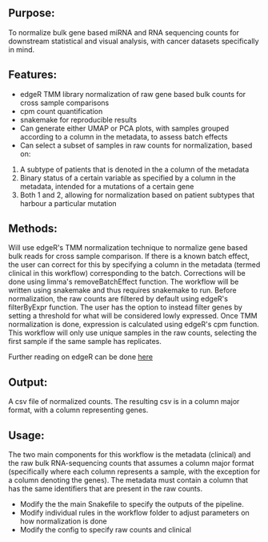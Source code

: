 ## Purpose:
To normalize bulk gene based miRNA and RNA sequencing counts for downstream statistical and visual analysis, with cancer datasets specifically in mind.

## Features:
- edgeR TMM library normalization of raw gene based bulk counts for cross sample comparisons
- cpm count quantification
- snakemake for reproducible results
- Can generate either UMAP or PCA plots, with samples grouped according to a column in the metadata, to assess batch effects
- Can select a subset of samples in raw counts for normalization, based on:
1. A subtype of patients that is denoted in the a column of the metadata
2. Binary status of a certain variable as specified by a column in the metadata, intended for a mutations of a certain gene
3. Both 1 and 2, allowing for normalization based on patient subtypes that harbour a particular mutation

## Methods:
Will use edgeR's TMM normalization technique to normalize gene based bulk reads for cross sample comparison. If there is a known batch effect, the user can correct for this by specifying a column in the metadata (termed clinical in this workflow) corresponding to the batch. Corrections will be done using limma's removeBatchEffect function. The workflow will be written using snakemake and thus requires snakemake to run. Before normalization, the raw counts are filtered by default using edgeR's filterByExpr function. The user has the option to instead filter genes by setting a threshold for what will be considered lowly expressed. Once TMM normalization is done, expression is calculated using edgeR's cpm function. This workflow will only use unique samples in the raw counts, selecting the first sample if the same sample has replicates.

Further reading on edgeR can be done [here](https://www.bioconductor.org/packages/devel/bioc/vignettes/edgeR/inst/doc/edgeRUsersGuide.pdf)

## Output:
A csv file of normalized counts. The resulting csv is in a column major format, with a column representing genes.

## Usage:
The two main components for this workflow is the metadata (clinical) and the raw bulk RNA-sequencing counts that assumes a column major format (specifically where each column represents a sample, with the exception for a column denoting the genes). The metadata must contain a column that has the same identifiers that are present in the raw counts.
- Modify the the main Snakefile to specify the outputs of the pipeline.
- Modify individual rules in the workflow folder to adjust parameters on how normalization is done
- Modify the config to specify raw counts and clinical

